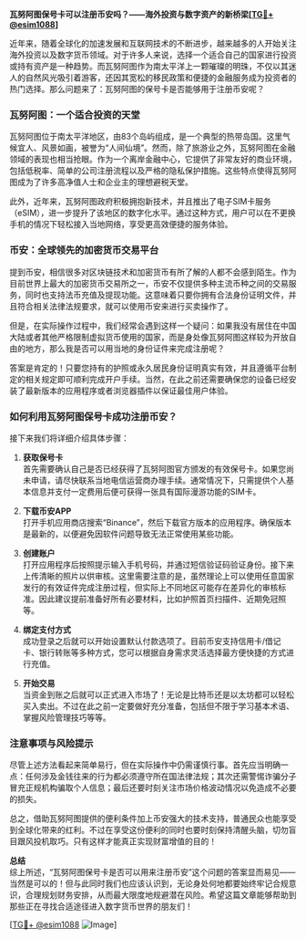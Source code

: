 **瓦努阿图保号卡可以注册币安吗？——海外投资与数字资产的新桥梁[[TG💪+ @esim1088](https://t.me/s/esim1088)]**

近年来，随着全球化的加速发展和互联网技术的不断进步，越来越多的人开始关注海外投资以及数字货币领域。对于许多人来说，选择一个适合自己的国家进行投资或持有资产是一种趋势。而瓦努阿图作为南太平洋上一颗璀璨的明珠，不仅以其迷人的自然风光吸引着游客，还因其宽松的移民政策和便捷的金融服务成为投资者的热门选择。那么问题来了：瓦努阿图的保号卡是否能够用于注册币安呢？

### 瓦努阿图：一个适合投资的天堂

瓦努阿图位于南太平洋地区，由83个岛屿组成，是一个典型的热带岛国。这里气候宜人、风景如画，被誉为“人间仙境”。然而，除了旅游业之外，瓦努阿图在金融领域的表现也相当抢眼。作为一个离岸金融中心，它提供了非常友好的商业环境，包括低税率、简单的公司注册流程以及严格的隐私保护措施。这些特点使得瓦努阿图成为了许多高净值人士和企业主的理想避税天堂。

此外，近年来，瓦努阿图政府积极拥抱新技术，并且推出了电子SIM卡服务（eSIM），进一步提升了该地区的数字化水平。通过这种方式，用户可以在不更换手机的情况下轻松接入当地网络，享受更高效便捷的服务体验。

### 币安：全球领先的加密货币交易平台

提到币安，相信很多对区块链技术和加密货币有所了解的人都不会感到陌生。作为目前世界上最大的加密货币交易所之一，币安不仅提供多种主流币种之间的交易服务，同时也支持法币充值及提现功能。这意味着只要你拥有合法身份证明文件，并且符合相关法律法规要求，就可以使用币安来进行买卖操作了。

但是，在实际操作过程中，我们经常会遇到这样一个疑问：如果我没有居住在中国大陆或者其他严格限制虚拟货币使用的国家，而是身处像瓦努阿图这样较为开放自由的地方，那么我是否可以用当地的身份证件来完成注册呢？

答案是肯定的！只要您持有的护照或永久居民身份证明真实有效，并且遵循平台制定的相关规定即可顺利完成开户手续。当然，在此之前还需要确保您的设备已经安装了最新版本的应用程序或者浏览器插件以保证最佳用户体验。

### 如何利用瓦努阿图保号卡成功注册币安？

接下来我们将详细介绍具体步骤：

1. **获取保号卡**  
   首先需要确认自己是否已经获得了瓦努阿图官方颁发的有效保号卡。如果您尚未申请，请尽快联系当地电信运营商办理手续。通常情况下，只需提供个人基本信息并支付一定费用后便可获得一张具有国际漫游功能的SIM卡。

2. **下载币安APP**  
   打开手机应用商店搜索“Binance”，然后下载官方版本的应用程序。确保版本是最新的，以便避免因软件问题导致无法正常使用某些功能。

3. **创建账户**  
   打开应用程序后按照提示输入手机号码，并通过短信验证码验证身份。接下来上传清晰的照片以供审核。这里需要注意的是，虽然理论上可以使用任意国家发行的有效证件完成注册过程，但实际上不同地区可能存在差异化的审核标准。因此建议提前准备好所有必要材料，比如护照首页扫描件、近期免冠照等。

4. **绑定支付方式**  
   成功登录之后就可以开始设置默认付款选项了。目前币安支持信用卡/借记卡、银行转账等多种方式，您可以根据自身需求灵活选择最方便快捷的方式进行充值。

5. **开始交易**  
   当资金到账之后就可以正式进入市场了！无论是比特币还是以太坊都可以轻松买入卖出。不过在此之前一定要做好充分准备，包括但不限于学习基本术语、掌握风险管理技巧等等。

### 注意事项与风险提示

尽管上述方法看起来简单易行，但在实际操作中仍需谨慎行事。首先应当明确一点：任何涉及金钱往来的行为都必须遵守所在国法律法规；其次还需警惕诈骗分子冒充正规机构骗取个人信息；最后还要时刻关注市场价格波动情况以免造成不必要的损失。

总之，借助瓦努阿图提供的便利条件加上币安强大的技术支持，普通民众也能享受到全球化带来的红利。不过在享受这份便利的同时也要时刻保持清醒头脑，切勿盲目跟风投机取巧。只有这样才能真正实现财富增值的目的！

**总结**  
综上所述，“瓦努阿图保号卡是否可以用来注册币安”这个问题的答案显而易见——当然是可以的！但与此同时我们也应该认识到，无论身处何地都要始终牢记合规意识，合理规划财务安排，从而最大限度地规避潜在风险。希望这篇文章能够帮助到那些正在寻找合适途径进入数字货币世界的朋友们！

[[TG💪+ @esim1088](https://t.me/s/esim1088) ![Image](https://i.postimg.cc/4NQfJmqS/Snipaste-2025-05-13-00-14-12.png)]